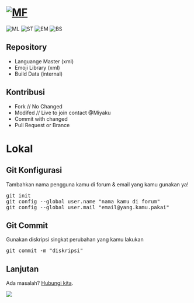 # [![MF](http://mifans.web.id/styles/mifans/xenforo/logo.png)](http://forum.mifans.web.id)
![ML](https://img.shields.io/badge/Master-Languange-brightgreen.svg)
![ST](https://img.shields.io/badge/Template-Style-brightgreen.svg)
![EM](https://img.shields.io/badge/Emoji-Code-red.svg)
![BS](https://img.shields.io/badge/Build-Data-yellowgreen.svg)
## Repository

- Languange Master (xml)
- Emoji Library (xml)
- Build Data (internal)

## Kontribusi
- Fork // No Changed
- Modifed // Live to join contact @Miyaku
- Commit with changed
- Pull Request or Brance

# Lokal
## Git Konfigurasi
Tambahkan nama pengguna kamu di forum & email yang kamu gunakan ya!
<pre>git init
git config --global user.name "nama kamu di forum"
git config --global user.mail "email@yang.kamu.pakai"
</pre>

## Git Commit
Gunakan diskripsi singkat perubahan yang kamu lakukan
<pre>git commit -m "diskripsi"</pre>

## Lanjutan
Ada masalah? <a href="http://mifans.web.id/misc/contact">Hubungi kita</a>.

[![](https://img.shields.io/twitter/follow/mifansindonesia.svg?style=social)](https://twitter.com/mifansindonesia)

